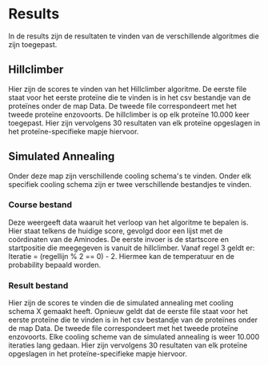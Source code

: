 # Results

In de results zijn de resultaten te vinden van de verschillende algoritmes die zijn toegepast.

## Hillclimber

Hier zijn de scores te vinden van het Hillclimber algoritme. De eerste file staat voor het eerste proteïne die te vinden is in het csv bestandje van de proteïnes onder de map Data. De tweede file correspondeert met het tweede proteïne enzovoorts. 
De hillclimber is op elk proteïne 10.000 keer toegepast. Hier zijn vervolgens 30 resultaten van elk proteïne opgeslagen in het proteïne-specifieke mapje hiervoor.

## Simulated Annealing

Onder deze map zijn verschillende cooling schema's te vinden. Onder elk specifiek cooling schema zijn er twee verschillende bestandjes te vinden. 

### Course bestand

Deze weergeeft data waaruit het verloop van het algoritme te bepalen is. Hier staat telkens de huidige score, gevolgd door een lijst met de coördinaten van de Aminodes. De eerste invoer is de startscore en startpositie die meegegeven is vanuit de hillclimber. Vanaf regel 3 geldt er: Iteratie = (regellijn % 2 =\= 0) - 2. Hiermee kan de temperatuur en de probability bepaald worden.

### Result bestand

Hier zijn de scores te vinden die de simulated annealing met cooling schema X gemaakt heeft. Opnieuw geldt dat de eerste file staat voor het eerste proteïne die te vinden is in het csv bestandje van de proteïnes onder de map Data. De tweede file correspondeert met het tweede proteïne enzovoorts. 
Elke cooling scheme van de simulated annealing is weer 10.000 iteraties lang gedaan.  Hier zijn vervolgens 30 resultaten van elk proteïne opgeslagen in het proteïne-specifieke mapje hiervoor.